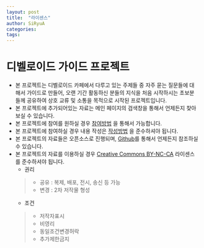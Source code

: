 ```yaml
---
layout: post
title:  "라이센스"
author: SiRyuA
categories:
tags:
---
```


# 디벨로이드 가이드 프로젝트

* 본 프로젝트는 디벨로이드 카페에서 다루고 있는 주제들 중 자주 묻는 질문들에 대해서 가이드로 만들어, 오랜 기간 활동하신 분들의 지식을 처음 시작하시는 초보분들께 공유하여 상호 교류 및 소통을 목적으로 시작된 프로젝트입니다.
* 본 프로젝트에 추가되어있는 자료는 메인 페이지의 검색창을 통해서 언제든지 찾아 보실 수 있습니다.
* 본 프로젝트에 참여를 원하실 경우 [참여방법](/participation.html) 을 통해서 가능합니다.
* 본 프로젝트에 참여하실 경우 내용 작성은 [작성방법](/edit-rules.html) 을 준수하셔야 됩니다.
* 본 프로젝트의 자료들은 오픈소스로 진행되며, [Github](https://github.com/develoid)를 통해서 언제든지 참조하실 수 있습니다.
* 본 프로젝트의 자료를 이용하실 경우 [Creative Commons BY-NC-CA](https://creativecommons.org/licenses/by-nc-sa/4.0/) 라이센스를 준수하셔야 됩니다.
  * 권리
  > * 공유 : 복제, 배포, 전시, 송신 등 가능
  > * 변경 : 2차 저작물 형성
  * 조건
  > * 저작자표시
  > * 비영리
  > * 동일조건변경허락
  > * 추가제한금지
